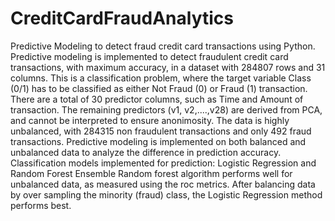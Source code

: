 # CreditCardFraudAnalytics
Predictive Modeling to detect fraud credit card transactions using Python.
Predictive modeling is implemented to detect fraudulent credit card transactions, with maximum accuracy, in a dataset with 284807 rows and 31 columns.
This is a classification problem, where the target variable Class (0/1) has to be classified as either Not Fraud (0) or Fraud (1) transaction.
There are a total of 30 predictor columns, such as Time and Amount of transaction. The remaining predictors (v1, v2,....,v28) are derived from PCA, and cannot be interpreted to ensure anonimosity.
The data is highly unbalanced, with 284315 non fraudulent transactions and only 492 fraud transactions.
Predictive modeling is implemented on both balanced and unbalanced data to analyze the difference in prediction accuracy.
Classification models implemented for prediction: Logistic Regression and Random Forest Ensemble
Random forest algorithm performs well for unbalanced data, as measured using the roc metrics.
After balancing data by over sampling the minority (fraud) class, the Logistic Regression method performs best.
